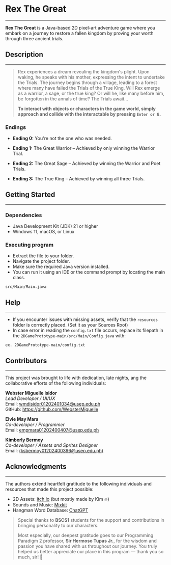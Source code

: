 # Rex The Great
***
**Rex The Great** is a Java-based 2D pixel-art adventure game where you embark on a journey to restore a fallen kingdom by proving your worth through three ancient trials. 

## Description
***
>Rex experiences a dream revealing the kingdom's plight. Upon waking, he speaks with his mother, expressing the intent to undertake the Trials.
>The journey begins through a village, leading to a forest where many have failed the Trials of the True King.
> Will Rex emerge as a warrior, a sage, or the true king? Or will he, like many before him, be forgotten in the annals of time? The Trials await...
> 
> **To interact with objects or characters in the game world, simply approach and collide with the interactable by pressing `Enter or E`.**

### Endings
* **Ending 0:** You're not the one who was needed.

* **Ending 1:** The Great Warrior – Achieved by only winning the Warrior Trial.

* **Ending 2:** The Great Sage – Achieved by winning the Warrior and Poet Trials.

* **Ending 3:** The True King – Achieved by winning all three Trials.

## Getting Started
***

### Dependencies

* Java Development Kit (JDK) 21 or higher
* Windows 11, macOS, or Linux

### Executing program

* Extract the file to your folder.
* Navigate the project folder.
* Make sure the required Java version installed.
* You can run it using an IDE or the command prompt by locating the main class.
````
src/Main/Main.java
````


## Help
***

* If you encounter issues with missing assets, verify that the `resources` folder is correctly placed. (Set it as your Sources Root)
* In case error in reading the `config.txt` file occurs, replace its filepath in the `2DGamePrototype-main/src/Main/Config.java` with:
```
ex. 2DGamePrototype-main/config.txt
```


## Contributors
***
This project was brought to life with dedication, late nights, ang the collaborative efforts of the following individuals:

**Webster Miguelle Isidor**
    <br />_Lead Developer / UI/UX_
    <br /> Email: [wmdisidor01202401034@usep.edu.ph](wmdisidor01202401034@usep.edu.ph)
<br /> GitHub: https://github.com/WebsterMiguelle

**Elvie May Mara**
  <br /> _Co-developer / Programmer_
  <br /> Email: [empmara01202400407@usep.edu.ph](empmara01202400407@usep.edu.ph)
  <br>

**Kimberly Bermoy**
    <br />_Co-developer / Assets and Sprites Designer_
    <br /> Email: [(ksbermoy01202400396@usep.edu.ph)]((ksbermoy01202400396@usep.edu.ph))

## Acknowledgments
***
The authors extend heartfelt gratitude to the following individuals and resources that made this project possible:
* 2D Assets: [itch.io](https://itch.io/game-assets) (but mostly made by Kim 🔥)
* Sounds and Music: [Mixkit](https://mixkit.co/free-sound-effects/game/?fbclid=IwY2xjawKmVglleHRuA2FlbQIxMABicmlkETFWcWVCR2ROUnJXd2UyS0tQAR6_KXAepxovwYbiOj360mi5h1BheSgBe1C4LQtgLcK_Ko4oHU5q3nqzr34lTQ_aem__10DPw-nGTYSjgNA43ZSDg)
* Hangman Word Database:  [ChatGPT](https://chatgpt.com/)

>Special thanks to **BSCS1** students for the support and contributions in bringing personality to our characters.
>
>  Most especially, our deepest gratitude goes to our Programming Paradigm 2 professor, **Sir Hermoso Tupas Jr.**, for the wisdom and passion you have shared with us throughout our journey. You truly helped us better appreciate our place in this program — thank you so much, sir! 🫡

